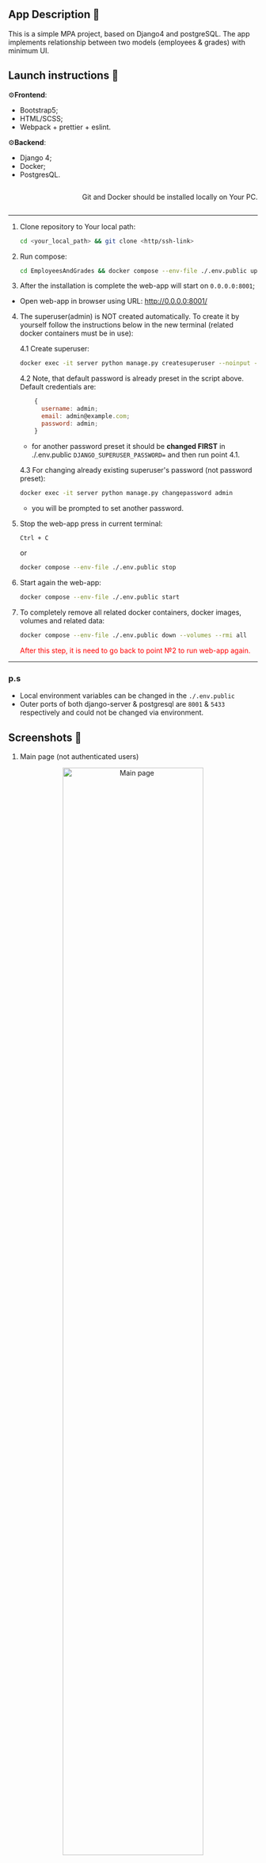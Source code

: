 ## App Description &#128209;

This is a simple MPA project, based on Django4 and postgreSQL. The app implements relationship between two models (employees & grades) with minimum UI.

## Launch instructions &#128190;

&#9881;**Frontend**:

- Bootstrap5;
- HTML/SCSS;
- Webpack + prettier + eslint.
  
&#9881;**Backend**:

- Django 4;
- Docker;
- PostgresQL.

<div style="display: flex; justify-content: end;">
  <p>Git and Docker should be installed locally on Your PC.</p>
</div>

---

1. Clone repository to Your local path:

    ```sh
    cd <your_local_path> && git clone <http/ssh-link>
    ```

2. Run compose:

    ```sh
    cd EmployeesAndGrades && docker compose --env-file ./.env.public up --build
    ```

3. After the installation is complete the web-app will start on `0.0.0.0:8001`;

- Open web-app in browser using URL: <http://0.0.0.0:8001/>

4. The superuser(admin) is NOT created automatically. To create it by yourself follow the instructions below in the new terminal (related docker containers must be in use):

    4.1 Create superuser:

    ```sh
    docker exec -it server python manage.py createsuperuser --noinput --username admin --email admin@example.com
    ```

    4.2 Note, that default password is already preset in the script above. Default credentials are:

    ```js
        {
          username: admin;
          email: admin@example.com;
          password: admin;
        }
    ```

    - for another password preset it should be **changed FIRST** in ./.env.public `DJANGO_SUPERUSER_PASSWORD=` and then run point 4.1.

    4.3 For changing already existing superuser's password (not password preset):

    ```sh
    docker exec -it server python manage.py changepassword admin
    ```

    - you will be prompted to set another password.

5. Stop the web-app press in current terminal:

    ```sh
    Ctrl + C
    ```

    or

    ```sh
    docker compose --env-file ./.env.public stop
    ```

6. Start again the web-app:

    ```sh
    docker compose --env-file ./.env.public start
    ```

7. To completely remove all related docker containers, docker images, volumes and related data:

    ```sh
    docker compose --env-file ./.env.public down --volumes --rmi all
    ```

    <span style="color: rgb(255, 0, 0)">After this step, it is need to go back to point №2 to run web-app again.</span>

---

### p.s

- Local environment variables can be changed in the `./.env.public`<br/>
- Outer ports of both django-server & postgresql are `8001` & `5433` respectively and could not be changed via environment.

## Screenshots &#127745;

1. Main page (not authenticated users)

<div align="center">
  <img src="./screenshots/ScreenShot_1.png" width="75%" heigth="75%" alt="Main page">
</div>

2. Main page (authenticated users)

<div align="center">
  <img src="./screenshots/ScreenShot_4.png" width="75%" heigth="75%" alt="Main page - if authenticated">
</div>

3. SignUp & signIn forms:

<div align="center">
  <img src="./screenshots/ScreenShot_2.png" width="75%" heigth="75%" alt="SignUp form">
  <img src="./screenshots/ScreenShot_3.png" width="75%" heigth="75%" alt="SignIn form">
</div>

4. Add & edit instances:

<div align="center">
  <img src="./screenshots/ScreenShot_5.png" width="75%" heigth="75%" alt="Add instance">
  <img src="./screenshots/ScreenShot_6.png" width="75%" heigth="75%" alt="Edit instance">
</div>

5. Representation of instances:

<div align="center">
  <img src="./screenshots/ScreenShot_7.png" width="75%" heigth="75%" alt="Employees data">
  <img src="./screenshots/ScreenShot_8.png" width="75%" heigth="75%" alt="Grades data">
</div>

<br>

---

